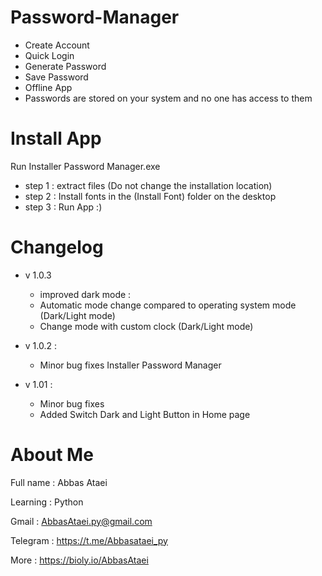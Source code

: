 # Password-Manager
- Create Account
- Quick Login
- Generate Password
- Save Password 
- Offline App
- Passwords are stored on your system and no one has access to them

# Install App
Run Installer Password Manager.exe

- step 1 :
 extract files (Do not change the installation location)
- step 2 :
 Install fonts in the (Install Font) folder on the desktop
- step 3 :
Run App :)

# Changelog
- v 1.0.3 

  - improved dark mode :
   - Automatic mode change compared to operating system mode (Dark/Light mode)
   - Change mode with custom clock (Dark/Light mode)
- v 1.0.2 :

  - Minor bug fixes Installer Password Manager
- v 1.01 :

  - Minor bug fixes
  - Added Switch Dark and Light Button in Home page
# About Me
Full name : Abbas Ataei

Learning : Python

Gmail : AbbasAtaei.py@gmail.com

Telegram : https://t.me/Abbasataei_py

More : https://bioly.io/AbbasAtaei
